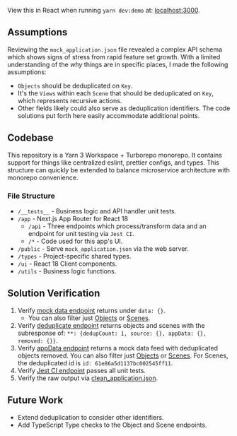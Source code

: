 View this in React when running `yarn dev:demo` at: [localhost:3000](http://localhost:3000).

## Assumptions

Reviewing the `mock_application.json` file revealed a complex API schema which shows signs of stress from rapid feature set growth. With a limited understanding of the _why_ things are in specific places, I made the following assumptions:

- `Objects` should be deduplicated on `Key`.
- It's the `Views` within each `Scene` that should be deduplicated on `Key`, which represents recursive actions.
- Other fields likely could also serve as deduplication identifiers. The code solutions put forth here easily accommodate additional points.

## Codebase

This repository is a Yarn 3 Workspace + Turborepo monorepo. It contains support for things like centralized eslint, prettier configs, and types. This structure can quickly be extended to balance microservice architecture with monorepo convenience.

### File Structure

- `/__tests__` - Business logic and API handler unit tests.
- `/app` - Next.js App Router for React 18
  - `/api` - Three endpoints which process/transform data and an endpoint for unit testing via `Jest CI`.
  - `/*` - Code used for this app's UI.
- `/public` - Serve `mock_application.json` via the web server.
- `/types` - Project-specific shared types.
- `/ui` - React 18 Client components.
- `/utils` - Business logic functions.

## Solution Verification

1. Verify [mock data endpoint](http://localhost:3000/api/mock) returns under `data: {}`.
   - You can also filter just [Objects](http://localhost:3000/api/mock?filter=objects) or [Scenes](http://localhost:3000/api/mock?filter=scenes).
2. Verify [deduplicate endpoint](/api/deduplicate) returns objects and scenes with the subresponse of: `**: {dedupCount: 1, source: {}, appData: {}, removed: {}}`.
3. Verify [appData endpoint](http://localhost:3000/api/appData) returns a mock data feed with deduplicated objects removed. You can also filter just [Objects](http://localhost:3000/api/appData?filter=objects) or [Scenes](http://localhost:3000/api/appData?filter=scenes). For Scenes, the deduplicated id is `id: 61e86a5d1137bc002545ff11`.
4. Verify [Jest CI endpoint](http://localhost:3000/api/jest) passes all unit tests.
5. Verify the raw output via [clean_application.json](http://localhost:3000/clean_application.json).

## Future Work

- Extend deduplication to consider other identifiers.
- Add TypeScript Type checks to the Object and Scene endpoints.
